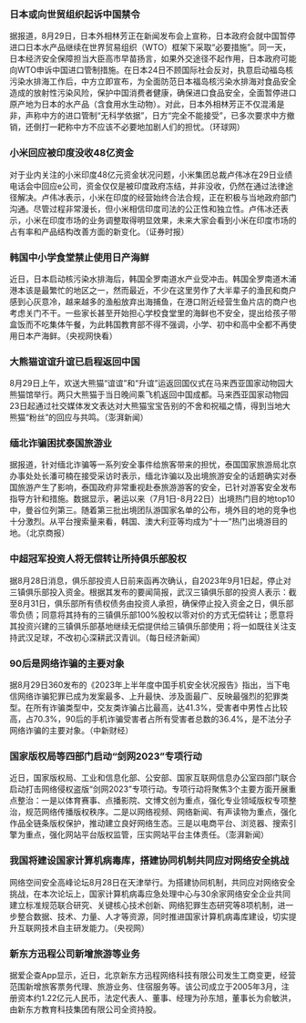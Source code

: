 ### 日本或向世贸组织起诉中国禁令
据报道，8月29日，日本外相林芳正在新闻发布会上宣称，日本政府会就中国暂停进口日本水产品继续在世界贸易组织（WTO）框架下采取“必要措施”。同一天，日本经济安全保障担当大臣高市早苗扬言，如果外交途径不起作用，日本政府可能向WTO申诉中国进口管制措施。在日本24日不顾国际社会反对，执意启动福岛核污染水排海工作后，中方立即宣布，为全面防范日本福岛核污染水排海对食品安全造成的放射性污染风险，保护中国消费者健康，确保进口食品安全，全面暂停进口原产地为日本的水产品（含食用水生动物）。对此，日本外相林芳正不仅混淆是非，声称中方的进口管制“无科学依据”，日方“完全不能接受”，已多次要求中方撤销，还倒打一耙称中方不应该不必要地加剧人们的担忧。（环球网）
### 小米回应被印度没收48亿资金
对于业内关注的小米印度48亿元资金状况问题，小米集团总裁卢伟冰在29日业绩电话会中回应e公司，资金仅仅是被印度政府冻结，并非没收，仍然在通过法律途径解决。卢伟冰表示，小米在印度的经营始终合法合规，正在积极与当地政府部门沟通。尽管过程非常漫长，但小米相信印度司法的公正性和独立性。卢伟冰还表示，小米在印度市场的业务调整取得明显效果，未来大家会看到小米在印度市场的占有率和产品结构改善方面的新变化。（证券时报）
### 韩国中小学食堂禁止使用日产海鲜
近日，日本启动核污染水排海后，韩国全罗南道水产业受冲击。韩国全罗南道木浦港本该是最繁忙的地区之一，然而最近，不少在这里劳作了大半辈子的渔民和商户感到心灰意冷，越来越多的渔船放弃出海捕鱼，在港口附近经营生鱼片店的商户也考虑关门不干。一些家长甚至开始担心学校食堂里的海鲜也不安全，提出给孩子带盒饭而不吃集体午餐，为此韩国教育部不得不强调，小学、初中和高中全都不再使用日本产海鲜。（央视网快看）
### 大熊猫谊谊升谊已启程返回中国
8月29日上午，欢送大熊猫“谊谊”和“升谊”运返回国仪式在马来西亚国家动物园大熊猫馆举行。两只大熊猫于当日晚间乘飞机返回中国成都。马来西亚国家动物园23日起通过社交媒体发文表达对大熊猫宝宝告别的不舍和祝福之情，得到当地大熊猫“粉丝”的回应与共鸣。（澎湃新闻）
### 缅北诈骗困扰泰国旅游业
据报道，针对缅北诈骗等一系列安全事件给旅客带来的担忧，泰国国家旅游局北京办事处处长潘可楠在接受采访时表示，缅北诈骗以及出境旅游安全的话题确实对泰国旅游产生了影响，泰国政府非常重视赴泰旅游游客的安全，已针对游客安全发布指导方针和措施。数据显示，暑运以来（7月1日-8月22日）出境热门目的地top10中，曼谷位列第三。随着第三批出境团队游国家名单的公布，境外目的地的竞争也十分激烈。从平台搜索量来看，韩国、澳大利亚等均成为“十一”热门出境游目的地。（北京商报）
### 中超冠军投资人将无偿转让所持俱乐部股权
据8月28日消息，俱乐部投资人日前来函再次确认，自2023年9月1日起，停止对三镇俱乐部投入资金。根据其发布的要闻简报，武汉三镇俱乐部的投资人表示：截至8月31日，俱乐部所有债权债务由投资人承担，确保停止投入资金之日，俱乐部零负债；同意将其持有的三镇俱乐部100%股权以零对价的方式无偿转让；愿意将其投资兴建的三镇俱乐部基地继续无偿提供给三镇俱乐部使用；将一如既往关注支持武汉足球，不改初心深耕武汉青训。（每日经济新闻）
### 90后是网络诈骗的主要对象
据8月29日360发布的《2023年上半年度中国手机安全状况报告》指出，当下电信网络诈骗犯罪已成为发案最多、上升最快、涉及面最广、反映最强烈的犯罪类型。在所有诈骗类型中，交友类诈骗占比最高，达41.3%，受害者中男性占比较高，占70.3%，90后的手机诈骗受害者占所有受害者总数的36.4%，是不法分子网络诈骗的主要对象。（中新财经）
### 国家版权局等四部门启动“剑网2023”专项行动
近日，国家版权局、工业和信息化部、公安部、国家互联网信息办公室四部门联合启动打击网络侵权盗版“剑网2023”专项行动。专项行动将聚焦3个主要方面开展重点整治：一是以体育赛事、点播影院、文博文创为重点，强化专业领域版权专项整治，规范网络传播版权秩序。二是以网络视频、网络新闻、有声读物为重点，强化作品全链条版权保护，推动建立良好网络生态。三是以电商平台、浏览器、搜索引擎为重点，强化网站平台版权监管，压实网站平台主体责任。（澎湃新闻）
### 我国将建设国家计算机病毒库，搭建协同机制共同应对网络安全挑战
网络空间安全高峰论坛8月28日在天津举行。为搭建协同机制，共同应对网络安全挑战，在本次论坛上，国家计算机病毒应急处理中心与30余家网络安全企业共同建立标准规范联合研究、关键核心技术创新、网络犯罪生态研究等8项机制，进一步整合数据、技术、力量、人才等资源，同时推进国家计算机病毒库建设，切实提升互联网技术自主研发能力。（央视网）
### 新东方迅程公司新增旅游等业务
据爱企查App显示，近日，北京新东方迅程网络科技有限公司发生工商变更，经营范围新增旅客票务代理、旅游业务、住宿服务等。该公司成立于2005年3月，注册资本约1.22亿元人民币，法定代表人、董事、经理为孙东旭，董事长为俞敏洪，由新东方教育科技集团有限公司全资持股。
